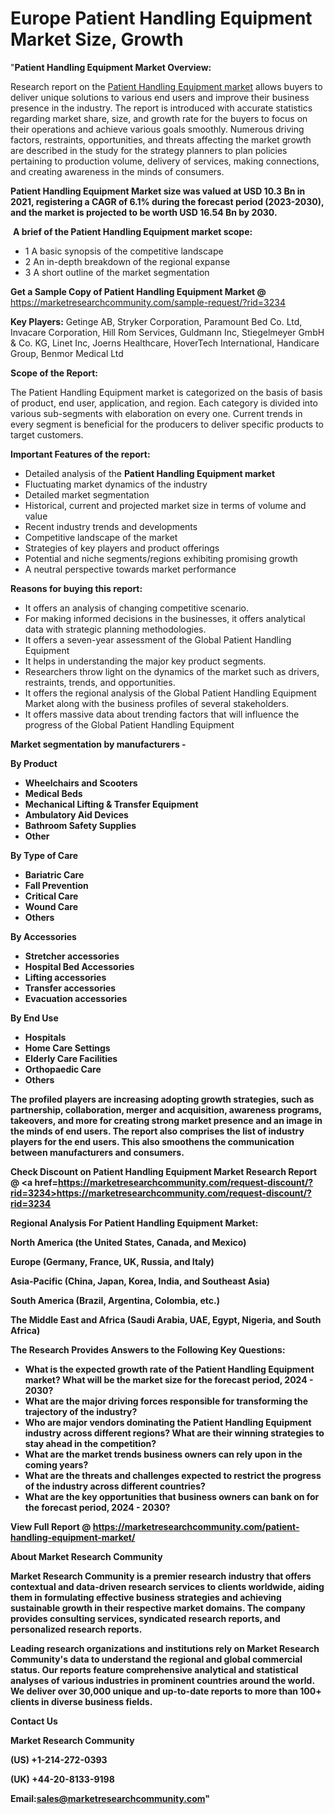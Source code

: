# Europe Patient Handling Equipment Market Size, Growth
"<strong>Patient Handling Equipment Market Overview:</strong>

Research report on the <a href=https://marketresearchcommunity.com/patient-handling-equipment-market/>Patient Handling Equipment market</a> allows buyers to deliver unique solutions to various end users and improve their business presence in the industry. The report is introduced with accurate statistics regarding market share, size, and growth rate for the buyers to focus on their operations and achieve various goals smoothly. Numerous driving factors, restraints, opportunities, and threats affecting the market growth are described in the study for the strategy planners to plan policies pertaining to production volume, delivery of services, making connections, and creating awareness in the minds of consumers.

<strong>Patient Handling Equipment Market size was valued at USD 10.3 Bn in 2021, registering a CAGR of 6.1% during the forecast period (2023-2030), and the market is projected to be worth USD 16.54 Bn by 2030.</strong>

 <Strong>A brief of the Patient Handling Equipment market scope:</Strong>
<ul>
 <li>1  A basic synopsis of the competitive landscape</li>
 <li>2  An in-depth breakdown of the regional expanse</li>
 <li>3  A short outline of the market segmentation</li>
</ul>
<strong>Get a Sample Copy of Patient Handling Equipment Market @ </b></strong><a href=https://marketresearchcommunity.com/sample-request/?rid=3234><u>https://marketresearchcommunity.com/sample-request/?rid=3234</u></a>

<strong>Key Players:</strong> 
Getinge AB, Stryker Corporation, Paramount Bed Co. Ltd, Invacare Corporation, Hill Rom Services, Guldmann Inc, Stiegelmeyer GmbH &amp; Co. KG, Linet Inc, Joerns Healthcare, HoverTech International, Handicare Group, Benmor Medical Ltd

<strong>Scope of the Report:</strong>

The Patient Handling Equipment market is categorized on the basis of basis of product, end user, application, and region. Each category is divided into various sub-segments with elaboration on every one. Current trends in every segment is beneficial for the producers to deliver specific products to target customers.

<strong><b>Important Features of the report:</b></strong>
<ul>
  <li>Detailed analysis of the <strong><b>Patient Handling Equipment </b></strong><strong><b>market</b></strong></li>
  <li>Fluctuating market dynamics of the industry</li>
  <li>Detailed market segmentation</li>
  <li>Historical, current and projected market size in terms of volume and value</li>
  <li>Recent industry trends and developments</li>
  <li>Competitive landscape of the market</li>
  <li>Strategies of key players and product offerings</li>
  <li>Potential and niche segments/regions exhibiting promising growth</li>
  <li>A neutral perspective towards market performance</li>
</ul>
<strong><b>Reasons for buying this report:</b></strong>
<ul>
  <li>It offers an analysis of changing competitive scenario.</li>
  <li>For making informed decisions in the businesses, it offers analytical data with strategic planning methodologies.</li>
  <li>It offers a seven-year assessment of the Global Patient Handling Equipment</li>
  <li>It helps in understanding the major key product segments.</li>
  <li>Researchers throw light on the dynamics of the market such as drivers, restraints, trends, and opportunities.</li>
  <li>It offers the regional analysis of the Global Patient Handling Equipment Market along with the business profiles of several stakeholders.</li>
  <li>It offers massive data about trending factors that will influence the progress of the Global Patient Handling Equipment</li>
</ul>

<strong>Market segmentation by manufacturers -</strong>


<strong><strong>By Product</strong></h4>
<ul>
 	<li>Wheelchairs and Scooters</li>
 	<li>Medical Beds</li>
 	<li>Mechanical Lifting &amp; Transfer Equipment</li>
 	<li>Ambulatory Aid Devices</li>
 	<li>Bathroom Safety Supplies</li>
 	<li>Other</li>
</ul>
<strong><strong>By Type of Care</strong></h4>
<ul>
 	<li>Bariatric Care</li>
 	<li>Fall Prevention</li>
 	<li>Critical Care</li>
 	<li>Wound Care</li>
 	<li>Others</li>
</ul>
<strong><strong>By Accessories</strong></h4>
<ul>
 	<li>Stretcher accessories</li>
 	<li>Hospital Bed Accessories</li>
 	<li>Lifting accessories</li>
 	<li>Transfer accessories</li>
 	<li>Evacuation accessories</li>
</ul>
<strong><strong>By End Use</strong></h4>
<ul>
 	<li>Hospitals</li>
 	<li>Home Care Settings</li>
 	<li>Elderly Care Facilities</li>
 	<li>Orthopaedic Care</li>
 	<li>Others</li>
</ul>

The profiled players are increasing adopting growth strategies, such as partnership, collaboration, merger and acquisition, awareness programs, takeovers, and more for creating strong market presence and an image in the minds of end users. The report also comprises the list of industry players for the end users. This also smoothens the communication between manufacturers and consumers.

<strong><b>Check Discount on Patient Handling Equipment Market Research Report @ </b></strong><a href=https://marketresearchcommunity.com/request-discount/?rid=3234><u>https://marketresearchcommunity.com/request-discount/?rid=3234</u></a>

<strong>Regional Analysis For Patient Handling Equipment Market:</strong>

<strong>North America</strong> (the United States, Canada, and Mexico)

<strong>Europe</strong> (Germany, France, UK, Russia, and Italy)

<strong>Asia-Pacific</strong> (China, Japan, Korea, India, and Southeast Asia)

<strong>South America</strong> (Brazil, Argentina, Colombia, etc.)

<strong>The Middle East and Africa</strong> (Saudi Arabia, UAE, Egypt, Nigeria, and South Africa)

<strong>The Research Provides Answers to the Following Key Questions:</strong>
<ul>
 	<li>What is the expected growth rate of the Patient Handling Equipment market? What will be the market size for the forecast period, 2024 - 2030?</li>
 	<li>What are the major driving forces responsible for transforming the trajectory of the industry?</li>
 	<li>Who are major vendors dominating the Patient Handling Equipment industry across different regions? What are their winning strategies to stay ahead in the competition?</li>
 	<li>What are the market trends business owners can rely upon in the coming years?</li>
 	<li>What are the threats and challenges expected to restrict the progress of the industry across different countries?</li>
 	<li>What are the key opportunities that business owners can bank on for the forecast period, 2024 - 2030?</li>
</ul>

<strong>View Full Report @</strong> <a href=https://marketresearchcommunity.com/patient-handling-equipment-market/>https://marketresearchcommunity.com/patient-handling-equipment-market/</a>

<strong>About Market Research Community</strong>

Market Research Community is a premier research industry that offers contextual and data-driven research services to clients worldwide, aiding them in formulating effective business strategies and achieving sustainable growth in their respective market domains. The company provides consulting services, syndicated research reports, and personalized research reports.

Leading research organizations and institutions rely on Market Research Community's data to understand the regional and global commercial status. Our reports feature comprehensive analytical and statistical analyses of various industries in prominent countries around the world. We deliver over 30,000 unique and up-to-date reports to more than 100+ clients in diverse business fields.

<strong>Contact Us</strong>

<strong>Market Research Community</strong>

(US) +1-214-272-0393

(UK) +44-20-8133-9198

<strong>Email:</strong>sales@marketresearchcommunity.com"
